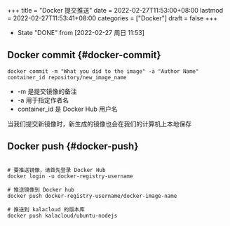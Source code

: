 +++
title = "Docker 提交推送"
date = 2022-02-27T11:53:00+08:00
lastmod = 2022-02-27T11:53:41+08:00
categories = ["Docker"]
draft = false
+++

-   State "DONE"       from              <span class="timestamp-wrapper"><span class="timestamp">[2022-02-27 周日 11:53]</span></span>


## Docker commit {#docker-commit}

```shell
docker commit -m "What you did to the image" -a "Author Name" container_id repository/new_image_name
```

-   -m 是提交镜像的备注
-   -a 用于指定作者名
-   container_id 是 Docker Hub 用户名

当我们提交新镜像时，新生成的镜像也会在我们的计算机上本地保存


## Docker push {#docker-push}

```shell

# 要推送镜像，请首先登录 Docker Hub
docker login -u docker-registry-username

# 推送镜像到 Docker hub
docker push docker-registry-username/docker-image-name

# 推送到 kalacloud 的版本库
docker push kalacloud/ubuntu-nodejs
```